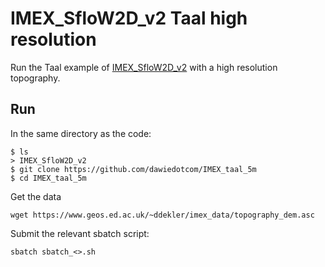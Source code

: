 # IMEX_SfloW2D_v2 Taal high resolution

Run the Taal example of [IMEX_SfloW2D_v2]() with a high resolution topography.

## Run

In the same directory as the code:

```bin
$ ls
> IMEX_SfloW2D_v2
$ git clone https://github.com/dawiedotcom/IMEX_taal_5m
$ cd IMEX_taal_5m
```

Get the data
```bin
wget https://www.geos.ed.ac.uk/~ddekler/imex_data/topography_dem.asc
```

Submit the relevant sbatch script:
```bin
sbatch sbatch_<>.sh
```
